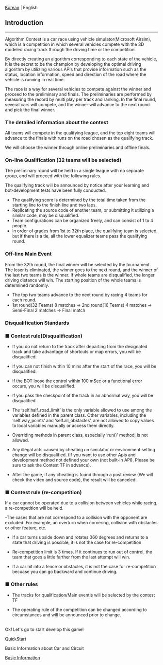 [Korean](./README.md) | English

## Introduction  
------------------------
Algorithm Contest is a car race using vehicle simulator(Microsoft Airsim), which is a competition in which several vehicles compete with the 3D modeled racing track through the driving time or the competition.

By directly creating an algorithm corresponding to each state of the vehicle, It is the secret to be the champion by developing the optimal driving algorithm by utilizing various APIs that provide information such as the status, location information, speed and direction of the road where the vehicle is running in real time.

The race is a way for several vehicles to compete against the winner and proceed to the preliminary and finals. The preliminaries are performed by measuring the record by multi play per track and ranking. In the final round, several cars will compete, and the winner will advance to the next round and pick the final winner.


### The detailed information about the contest

All teams will compete in the qualifying league, and the top eight teams will advance to the finals with runs on the road chosen as the qualifying track.

We will choose the winner through online preliminaries and offline finals.


### On-line Qualification (32 teams will be selected)

The preliminary round will be held in a single league with no separate group, and will proceed with the following rules.

The qualifying track will be announced by notice after your learning and bot-development tests have been fully conducted.

  - The qualifying score is determined by the total time taken from the starting line to the finish line and two laps.
  - Replicating the source code of another team, or submitting it utilizing a similar code, may be disqualified.
  - Team configurations can be organized freely, and can consist of 1 to 4 people.
  - In order of grades from 1st to 32th place, the qualifying team is selected, but if there is a tie, all the lower equalizer teams pass the qualifying round.


### Off-line Main Event 

From the 32th round, the final winner will be selected by the tournament. The loser is eliminated, the winner goes to the next round, and the winner of the last two teams is the winner. If whole teams are disqualified, the longer driving distance will win. The starting position of the whole teams is determined randomly. 

- The top two teams advance to the next round by racing 4 teams for each round.
- 1st round(32 Teams) 8 matches → 2nd round(16 Teams) 4 matches → Semi-Final 2 matches → Final match


### Disqualification Standards

### ■ Contest rule(Disqualification)

- If you do not return to the track after departing from the designated track and take advantage of shortcuts or map errors, you will be disqualified.

- If you can not finish within 10 mins after the start of the race, you will be disqualified.

- If the BOT loose the control within 100 mSec or a functional error occurs, you will be disqualified.

- If you pass the checkpoint of the track in an abnormal way, you will be disqualified

- The ‘self.half_road_limit’ is the only variable allowed to use among the variables defined in the parent class. Other variables, including the ‘self.way_points’ and ‘self.all_obstacles’, are not allowed to copy values to local variables manually or access them directly.

- Overriding methods in parent class, especially ‘run()’ method, is not allowed.

- Any illegal acts caused by cheating on simulator or environment setting change will be disqualified. (If you want to use other Apis and development method not defined your own (not built-in API), Please be sure to ask the Contest TF in advance).

- After the game, if any cheating is found through a post review (We will check the video and source code), the result will be canceled.



### ■ Contest rule (re-competition)

If a car cannot be operated due to a collision between vehicles while racing, a re-competition will be held.

-The cases that are not correspond to a collision with the opponent are excluded. For example, an overturn when cornering, collision with obstacles or other feature, etc.

- If a car turns upside down and rotates 360 degrees and returns to a state that driving is possible, it is not the case for re-competition

- Re-competition limit is 3 times. If it continues to run out of control, the team that goes a little farther from the last attempt will win.

- If a car hit into a fence or obstacles, it is not the case for re-competition becuase you can go backward and continue driving.


### ■ Other rules

- The tracks for qualification/Main eventis will be selected by the contest TF

- The operating rule of the competition can be changed according to circumstances and will be announced prior to change.

<br>
Ok! Let's go to start develop this game! 

[QuickStart](./QuickStart/Readme_Eng.md)

Basic Information about Car and Circuit 

[Basic Information](./Guide/Basic_Info_En.md)


